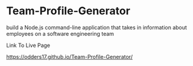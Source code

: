 # Team-Profile-Generator
build a Node.js command-line application that takes in information about employees on a software engineering team

Link To Live Page

https://odders17.github.io/Team-Profile-Generator/

